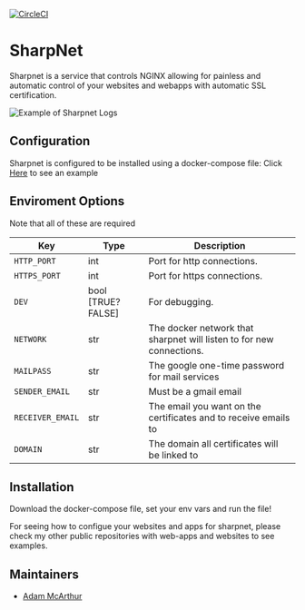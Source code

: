 [![CircleCI](https://circleci.com/gh/Sharpz7/sharpnet/tree/master.svg?style=svg)](https://circleci.com/gh/Sharpz7/sharpnet/tree/master)

# SharpNet

Sharpnet is a service that controls NGINX allowing for painless and automatic control of your websites and webapps with automatic SSL certification.

![Example of Sharpnet Logs](https://files.mcaq.me/vi1u.png)

## Configuration

Sharpnet is configured to be installed using a docker-compose file:
Click [Here](https://github.com/Sharpz7/sharpnet/blob/master/docker-compose.yml) to see an example

## Enviroment Options

Note that all of these are required

| Key | Type | Description |
| --- | --- | --- |
| `HTTP_PORT` | int | Port for http connections. |
| `HTTPS_PORT` | int | Port for https connections. |
| `DEV` | bool [TRUE?FALSE] | For debugging. |
| `NETWORK` | str | The docker network that sharpnet will listen to for new connections. |
| `MAILPASS` | str | The google one-time password for mail services |
| `SENDER_EMAIL` | str | Must be a gmail email |
| `RECEIVER_EMAIL` | str | The email you want on the certificates and to receive emails to |
| `DOMAIN` | str | The domain all certificates will be linked to |

## Installation

Download the docker-compose file, set your env vars and run the file!

For seeing how to configue your websites and apps for sharpnet, please check my other public repositories with web-apps and websites to see examples.

## Maintainers

- [Adam McArthur](https://adam.mcaq.me)
